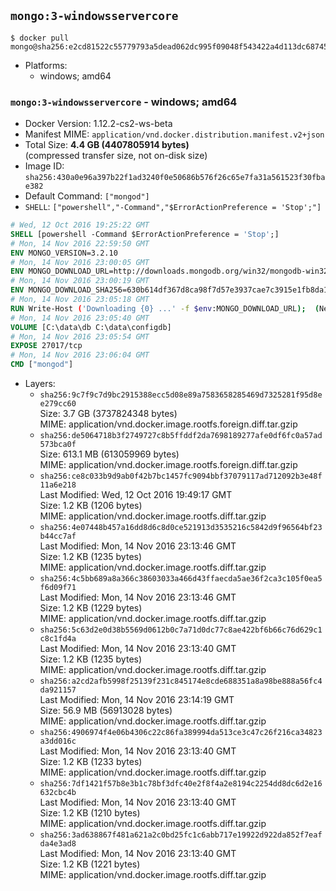## `mongo:3-windowsservercore`

```console
$ docker pull mongo@sha256:e2cd81522c55779793a5dead062dc995f09048f543422a4d113dc68745dd8ca3
```

-	Platforms:
	-	windows; amd64

### `mongo:3-windowsservercore` - windows; amd64

-	Docker Version: 1.12.2-cs2-ws-beta
-	Manifest MIME: `application/vnd.docker.distribution.manifest.v2+json`
-	Total Size: **4.4 GB (4407805914 bytes)**  
	(compressed transfer size, not on-disk size)
-	Image ID: `sha256:430a0e96a397b22f1ad3240f0e50686b576f26c65e7fa31a561523f30fbae382`
-	Default Command: `["mongod"]`
-	`SHELL`: `["powershell","-Command","$ErrorActionPreference = 'Stop';"]`

```dockerfile
# Wed, 12 Oct 2016 19:25:22 GMT
SHELL [powershell -Command $ErrorActionPreference = 'Stop';]
# Mon, 14 Nov 2016 22:59:50 GMT
ENV MONGO_VERSION=3.2.10
# Mon, 14 Nov 2016 23:00:05 GMT
ENV MONGO_DOWNLOAD_URL=http://downloads.mongodb.org/win32/mongodb-win32-x86_64-2008plus-ssl-3.2.10-signed.msi
# Mon, 14 Nov 2016 23:00:19 GMT
ENV MONGO_DOWNLOAD_SHA256=630b614df367d8ca98f7d57e3937cae7c3915e1fb8da100f316c680da8d7f4ef
# Mon, 14 Nov 2016 23:05:18 GMT
RUN Write-Host ('Downloading {0} ...' -f $env:MONGO_DOWNLOAD_URL); 	(New-Object System.Net.WebClient).DownloadFile($env:MONGO_DOWNLOAD_URL, 'mongo.msi'); 		Write-Host ('Verifying sha256 ({0}) ...' -f $env:MONGO_DOWNLOAD_SHA256); 	if ((Get-FileHash mongo.msi -Algorithm sha256).Hash -ne $env:MONGO_DOWNLOAD_SHA256) { 		Write-Host 'FAILED!'; 		exit 1; 	}; 		Write-Host 'Installing ...'; 	Start-Process msiexec -Wait 		-ArgumentList @( 			'/i', 			'mongo.msi', 			'/quiet', 			'/qn', 			'INSTALLLOCATION=C:\mongodb', 			'ADDLOCAL=all' 		); 	$env:PATH = 'C:\mongodb\bin;' + $env:PATH; 	[Environment]::SetEnvironmentVariable('PATH', $env:PATH, [EnvironmentVariableTarget]::Machine); 		Write-Host 'Verifying install ...'; 	Write-Host '  mongo --version'; mongo --version; 	Write-Host '  mongod --version'; mongod --version; 		Write-Host 'Removing ...'; 	Remove-Item C:\mongodb\bin\*.pdb -Force; 	Remove-Item C:\windows\installer\*.msi -Force; 	Remove-Item mongo.msi -Force; 		Write-Host 'Complete.';
# Mon, 14 Nov 2016 23:05:40 GMT
VOLUME [C:\data\db C:\data\configdb]
# Mon, 14 Nov 2016 23:05:54 GMT
EXPOSE 27017/tcp
# Mon, 14 Nov 2016 23:06:04 GMT
CMD ["mongod"]
```

-	Layers:
	-	`sha256:9c7f9c7d9bc2915388ecc5d08e89a7583658285469d7325281f95d8ee279cc60`  
		Size: 3.7 GB (3737824348 bytes)  
		MIME: application/vnd.docker.image.rootfs.foreign.diff.tar.gzip
	-	`sha256:de5064718b3f2749727c8b5ffddf2da7698189277afe0df6fc0a57ad573bca0f`  
		Size: 613.1 MB (613059969 bytes)  
		MIME: application/vnd.docker.image.rootfs.foreign.diff.tar.gzip
	-	`sha256:ce8c033b9d9ab0f42b7bc1457fc9094bbf37079117ad712092b3e48f11a6e218`  
		Last Modified: Wed, 12 Oct 2016 19:49:17 GMT  
		Size: 1.2 KB (1206 bytes)  
		MIME: application/vnd.docker.image.rootfs.diff.tar.gzip
	-	`sha256:4e07448b457a16dd8d6c8d0ce521913d3535216c5842d9f96564bf23b44cc7af`  
		Last Modified: Mon, 14 Nov 2016 23:13:46 GMT  
		Size: 1.2 KB (1235 bytes)  
		MIME: application/vnd.docker.image.rootfs.diff.tar.gzip
	-	`sha256:4c5bb689a8a366c38603033a466d43ffaecda5ae36f2ca3c105f0ea5f6d09f71`  
		Last Modified: Mon, 14 Nov 2016 23:13:46 GMT  
		Size: 1.2 KB (1229 bytes)  
		MIME: application/vnd.docker.image.rootfs.diff.tar.gzip
	-	`sha256:5c63d2e0d38b5569d0612b0c7a71d0dc77c8ae422bf6b66c76d629c1c8c1fd4a`  
		Last Modified: Mon, 14 Nov 2016 23:13:40 GMT  
		Size: 1.2 KB (1235 bytes)  
		MIME: application/vnd.docker.image.rootfs.diff.tar.gzip
	-	`sha256:a2cd2afb5998f25139f231c845174e8cde688351a8a98be888a56fc4da921157`  
		Last Modified: Mon, 14 Nov 2016 23:14:19 GMT  
		Size: 56.9 MB (56913028 bytes)  
		MIME: application/vnd.docker.image.rootfs.diff.tar.gzip
	-	`sha256:4906974f4e06b4306c22c86fa389994da513ce3c47c26f216ca34823a3dd016c`  
		Last Modified: Mon, 14 Nov 2016 23:13:40 GMT  
		Size: 1.2 KB (1233 bytes)  
		MIME: application/vnd.docker.image.rootfs.diff.tar.gzip
	-	`sha256:7df1421f57b8e3b1c78bf3dfc40e2f8f4a2e8194c2254dd8dc6d2e16632cbc4b`  
		Last Modified: Mon, 14 Nov 2016 23:13:40 GMT  
		Size: 1.2 KB (1210 bytes)  
		MIME: application/vnd.docker.image.rootfs.diff.tar.gzip
	-	`sha256:3ad638867f481a621a2c0bd25fc1c6abb717e19922d922da852f7eafda4e3ad8`  
		Last Modified: Mon, 14 Nov 2016 23:13:40 GMT  
		Size: 1.2 KB (1221 bytes)  
		MIME: application/vnd.docker.image.rootfs.diff.tar.gzip
